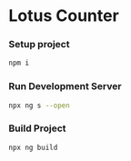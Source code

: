 # Lotus Counter

### Setup project

```sh
npm i
```

### Run Development Server

```sh
npx ng s --open
```

### Build Project

```sh
npx ng build
```
